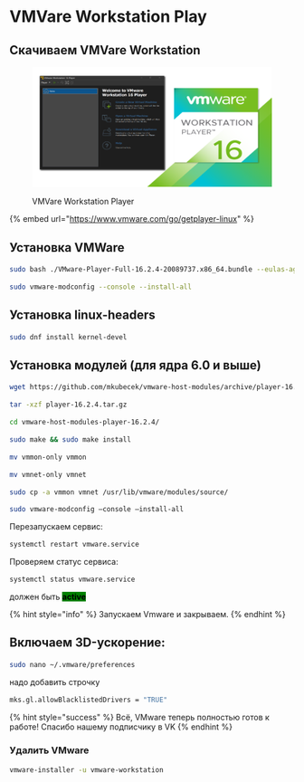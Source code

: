 # VMVare Workstation Play

## Скачиваем VMVare Workstation

<figure><img src="../../.gitbook/assets/tn-work-station-player.png" alt="VMVare Workstation Player Fedora Workstation Gnome"><figcaption><p>VMVare Workstation Player</p></figcaption></figure>

{% embed url="https://www.vmware.com/go/getplayer-linux" %}

## Установка VMWare&#x20;

```bash
sudo bash ./VMware-Player-Full-16.2.4-20089737.x86_64.bundle --eulas-agreed --required
```

```bash
sudo vmware-modconfig --console --install-all
```

## Установка linux-headers

```bash
sudo dnf install kernel-devel
```

## Установка модулей (для ядра 6.0 и выше)

```bash
wget https://github.com/mkubecek/vmware-host-modules/archive/player-16.2.4.tar.gz
```

```bash
tar -xzf player-16.2.4.tar.gz
```

```bash
cd vmware-host-modules-player-16.2.4/
```

```bash
sudo make && sudo make install
```

```bash
mv vmmon-only vmmon
```

```bash
mv vmnet-only vmnet
```

```bash
sudo cp -a vmmon vmnet /usr/lib/vmware/modules/source/
```

```bash
sudo vmware-modconfig —console —install-all
```

Перезапускаем сервис:

```bash
systemctl restart vmware.service
```

Проверяем статус сервиса:

```bash
systemctl status vmware.service
```

должен быть <mark style="background-color:green;">**active**</mark>

{% hint style="info" %}
Запускаем Vmware и закрываем.
{% endhint %}

## Включаем 3D-ускорение:

```bash
sudo nano ~/.vmware/preferences 
```

надо добавить строчку

```bash
mks.gl.allowBlacklistedDrivers = "TRUE"
```

{% hint style="success" %}
Всё, VMware теперь полностью готов к работе! Спасибо нашему подписчику в VK
{% endhint %}

### Удалить VMware

```bash
vmware-installer -u vmware-workstation
```
